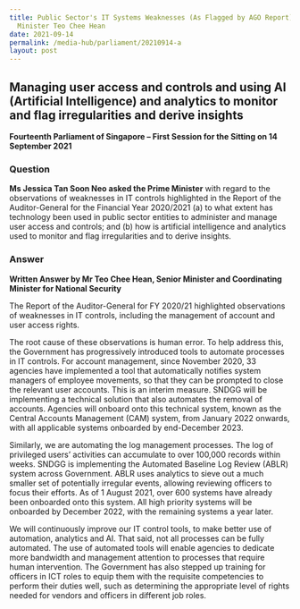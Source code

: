 ```yaml
---
title: Public Sector's IT Systems Weaknesses (As Flagged by AGO Report) - Senior
  Minister Teo Chee Hean
date: 2021-09-14
permalink: /media-hub/parliament/20210914-a
layout: post
---
```

## Managing user access and controls and using AI (Artificial Intelligence) and analytics to monitor and flag irregularities and derive insights

**Fourteenth Parliament of Singapore – First Session for the Sitting on 14 September 2021**

### Question

**Ms Jessica Tan Soon Neo asked the Prime Minister** with regard to the observations of weaknesses in IT controls highlighted in the Report of the Auditor-General for the Financial Year 2020/2021 (a) to what extent has technology been used in public sector entities to administer and manage user access and controls; and (b) how is artificial intelligence and analytics used to monitor and flag irregularities and to derive insights.

### Answer

**Written Answer by Mr Teo Chee Hean, Senior Minister and Coordinating Minister for National Security**

The Report of the Auditor-General for FY 2020/21 highlighted observations of weaknesses in IT controls, including the management of account and user access rights.

The root cause of these observations is human error. To help address this, the Government has progressively introduced tools to automate processes in IT controls. For account management, since November 2020, 33 agencies have implemented a tool that automatically notifies system managers of employee movements, so that they can be prompted to close the relevant user accounts. This is an interim measure. SNDGG will be implementing a technical solution that also automates the removal of accounts. Agencies will onboard onto this technical system, known as the Central Accounts Management (CAM) system, from January 2022 onwards, with all applicable systems onboarded by end-December 2023.

Similarly, we are automating the log management processes. The log of privileged users’ activities can accumulate to over 100,000 records within weeks. SNDGG is implementing the Automated Baseline Log Review (ABLR) system across Government. ABLR uses analytics to sieve out a much smaller set of potentially irregular events, allowing reviewing officers to focus their efforts. As of 1 August 2021, over 600 systems have already been onboarded onto this system. All high priority systems will be onboarded by December 2022, with the remaining systems a year later.

We will continuously improve our IT control tools, to make better use of automation, analytics and AI. That said, not all processes can be fully automated. The use of automated tools will enable agencies to dedicate more bandwidth and management attention to processes that require human intervention. The Government has also stepped up training for officers in ICT roles to equip them with the requisite competencies to perform their duties well, such as determining the appropriate level of rights needed for vendors and officers in different job roles.